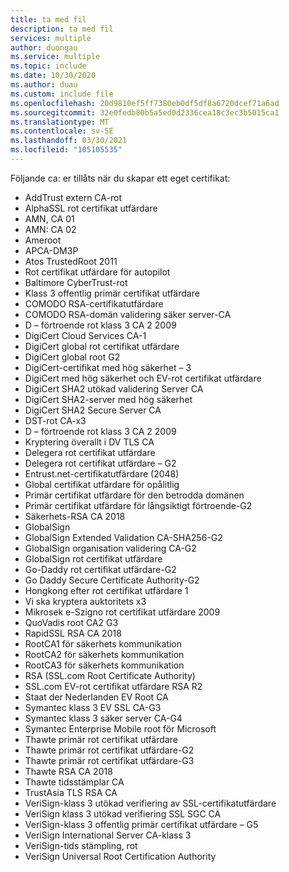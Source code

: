 ```yaml
---
title: ta med fil
description: ta med fil
services: multiple
author: duongau
ms.service: multiple
ms.topic: include
ms.date: 10/30/2020
ms.author: duau
ms.custom: include file
ms.openlocfilehash: 20d9810ef5ff7380eb0df5df8a6720dcef71a6ad
ms.sourcegitcommit: 32e0fedb80b5a5ed0d2336cea18c3ec3b5015ca1
ms.translationtype: MT
ms.contentlocale: sv-SE
ms.lasthandoff: 03/30/2021
ms.locfileid: "105105535"
---
```

Följande ca: er tillåts när du skapar ett eget certifikat:

- AddTrust extern CA-rot
- AlphaSSL rot certifikat utfärdare
- AMN, CA 01
- AMN: CA 02
- Ameroot
- APCA-DM3P
- Atos TrustedRoot 2011
- Rot certifikat utfärdare för autopilot
- Baltimore CyberTrust-rot
- Klass 3 offentlig primär certifikat utfärdare
- COMODO RSA-certifikatutfärdare
- COMODO RSA-domän validering säker server-CA
- D – förtroende rot klass 3 CA 2 2009
- DigiCert Cloud Services CA-1
- DigiCert global rot certifikat utfärdare
- DigiCert global root G2
- DigiCert-certifikat med hög säkerhet – 3
- DigiCert med hög säkerhet och EV-rot certifikat utfärdare
- DigiCert SHA2 utökad validering Server CA
- DigiCert SHA2-server med hög säkerhet
- DigiCert SHA2 Secure Server CA
- DST-rot CA-x3
- D – förtroende rot klass 3 CA 2 2009
- Kryptering överallt i DV TLS CA
- Delegera rot certifikat utfärdare
- Delegera rot certifikat utfärdare – G2
- Entrust.net-certifikatutfärdare (2048)
- Global certifikat utfärdare för opålitlig
- Primär certifikat utfärdare för den betrodda domänen
- Primär certifikat utfärdare för långsiktigt förtroende-G2
- Säkerhets-RSA CA 2018
- GlobalSign
- GlobalSign Extended Validation CA-SHA256-G2
- GlobalSign organisation validering CA-G2
- GlobalSign rot certifikat utfärdare
- Go-Daddy rot certifikat utfärdare-G2
- Go Daddy Secure Certificate Authority-G2
- Hongkong efter rot certifikat utfärdare 1
- Vi ska kryptera auktoritets x3
- Mikrosek e-Szigno rot certifikat utfärdare 2009
- QuoVadis root CA2 G3
- RapidSSL RSA CA 2018
- RootCA1 för säkerhets kommunikation
- RootCA2 för säkerhets kommunikation
- RootCA3 för säkerhets kommunikation
- RSA (SSL.com Root Certificate Authority)
- SSL.com EV-rot certifikat utfärdare RSA R2
- Staat der Nederlanden EV Root CA
- Symantec klass 3 EV SSL CA-G3
- Symantec klass 3 säker server CA-G4
- Symantec Enterprise Mobile root för Microsoft
- Thawte primär rot certifikat utfärdare
- Thawte primär rot certifikat utfärdare-G2
- Thawte primär rot certifikat utfärdare-G3
- Thawte RSA CA 2018
- Thawte tidsstämplar CA
- TrustAsia TLS RSA CA
- VeriSign-klass 3 utökad verifiering av SSL-certifikatutfärdare
- VeriSign klass 3 utökad verifiering SSL SGC CA
- VeriSign-klass 3 offentlig primär certifikat utfärdare – G5
- VeriSign International Server CA-klass 3
- VeriSign-tids stämpling, rot
- VeriSign Universal Root Certification Authority
